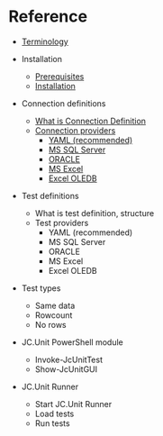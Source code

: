 # Reference

* [Terminology](./terminology)

* Installation
    * [Prerequisites](./installation/prerequisites)
    * [Installation](./installation/installation)

* Connection definitions
    * [What is Connection Definition](./connection-definitions/what-is-connection-definition)
    * [Connection providers](./connection-definitions/connection-definition-providers)
        * [YAML (recommended)](./connection-definitions/providers/yaml)
        * [MS SQL Server](./connection-definitions/providers/sql-server)
        * [ORACLE](./connection-definitions/providers/oracle)
        * [MS Excel](./connection-definitions/providers/ms-excel)
        * [Excel OLEDB](./connection-definitions/providers/ms-excel-oledb)

* Test definitions
    * What is test definition, structure
    * Test providers
        * YAML (recommended)
        * MS SQL Server
        * ORACLE
        * MS Excel
        * Excel OLEDB

* Test types
    * Same data
    * Rowcount
    * No rows

* JC.Unit PowerShell module
    * Invoke-JcUnitTest
    * Show-JcUnitGUI

* JC.Unit Runner
    * Start JC.Unit Runner
    * Load tests
    * Run tests
